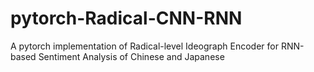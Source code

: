 # pytorch-Radical-CNN-RNN
A pytorch implementation of Radical-level Ideograph Encoder for RNN-based Sentiment Analysis of Chinese and Japanese
